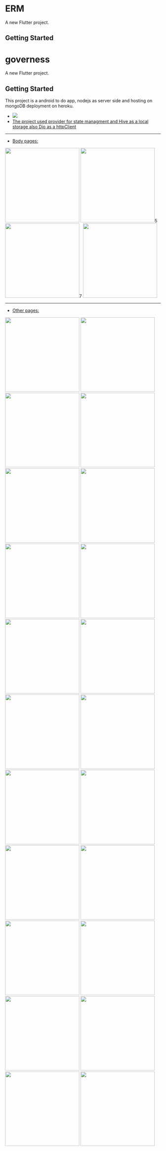 # ERM

A new Flutter project.

## Getting Started

# governess

A new Flutter project.

## Getting Started

This project is a android to do app, nodejs as server side and hosting on mongoDB deployment on heroku.

- <a href="https://github.com/ravshanbk/RoxERM/raw/master/app-release.apk" target="_blank"><img src="https://img.shields.io/badge/-download_apk-A5CAD2?style=for-the-badge&logo=download&logoColor=ffffff"></a>
- [The project used provider for state managment and Hive as a local storage also Dio as a httpClient](https://pub.dev/packages/provider)
__________________________

- [Body pages:](https://github.com/ravshanbk/RoxERM/blob/master/lib/ui/body_page.dart)
<tr>
<p align="centre">


<img class="padded"  width="240" src="https://user-images.githubusercontent.com/88109580/172179144-494276ba-bd1f-4244-91c3-b0cf80946aac.jpg" />
<img class="padded"  width="240" src="https://user-images.githubusercontent.com/88109580/172201726-05fa5258-974c-4e94-bc03-f3936d7efd1f.jpg" />5
<img class="padded"  width="240" src="https://user-images.githubusercontent.com/88109580/172201729-000047f6-1925-4299-b9cd-00ac21d66895.jpg" />7
<img class="padded"  width="240" src="https://user-images.githubusercontent.com/88109580/172179173-090920e8-01b1-4253-9261-1f971dfc3a4b.jpg" />
  
  </p> 
  
  __________________________
  - [Other pages:](https://github.com/ravshanbk/RoxERM/blob/master/lib/ui)
  
  
  <p align="centre">

<img class="padded"  width="240" src="https://user-images.githubusercontent.com/88109580/172201715-bbd381f1-8153-41e9-804a-0fa203492dc9.jpg" />
<img class="padded"  width="240" src="https://user-images.githubusercontent.com/88109580/172162904-cb48c9ec-dd25-4e17-aaf0-f55d92e5267c.jpg" />
<img class="padded"  width="240" src="https://user-images.githubusercontent.com/88109580/172162903-bb724ec7-2291-43da-a51d-3fda2c603099.jpg" />
<img class="padded"  width="240" src="https://user-images.githubusercontent.com/88109580/172183923-b7f8fe5f-e249-4a90-a2c4-ec2399373cb6.jpg" />
<img class="padded"  width="240" src="https://user-images.githubusercontent.com/88109580/172162908-5119bdd3-6f30-41d2-90c5-932c5d3dbb1e.jpg" />
<img class="padded"  width="240" src="https://user-images.githubusercontent.com/88109580/172186292-d2132502-88a4-461d-9e3d-9b919c121282.jpg" />
<img class="padded"  width="240" src="https://user-images.githubusercontent.com/88109580/172186289-43c9c296-464d-4d08-ba6f-9abbd513310e.jpg" />
<img class="padded"  width="240" src="https://user-images.githubusercontent.com/88109580/172162849-a7d6f0b6-412b-4262-90a8-089381343007.jpg" />
<img class="padded"  width="240" src="https://user-images.githubusercontent.com/88109580/172201724-ee88cbf3-fea9-4c80-8d4e-014ddfc87a44.jpg" />
<img class="padded"  width="240" src="https://user-images.githubusercontent.com/88109580/172201738-485dd213-fbd4-48b2-a480-5da302a96c62.jpg" />
<img class="padded"  width="240" src="https://user-images.githubusercontent.com/88109580/172162837-010661e1-7e4c-4dc4-b010-d5abb43668b2.jpg" />
<img class="padded"  width="240" src="https://user-images.githubusercontent.com/88109580/172162884-b54cc42e-ef53-45e7-b865-91def6c5e7f9.jpg" />
<img class="padded"  width="240" src="https://user-images.githubusercontent.com/88109580/172179176-2e701939-1862-429c-9e5e-b5589151c76a.jpg" />
<img class="padded"  width="240" src="https://user-images.githubusercontent.com/88109580/172162886-3986c1ff-66b7-4f33-a2cc-6b8f98eabb72.jpg" />
<img class="padded"  width="240" src="https://user-images.githubusercontent.com/88109580/172201749-7933fb19-8b56-4fd5-bec1-89d9529cad87.jpg" />
<img class="padded"  width="240" src="https://user-images.githubusercontent.com/88109580/172162829-86f899cc-3c84-456a-8e82-5d361105805b.jpg" />
<img class="padded"  width="240" src="https://user-images.githubusercontent.com/88109580/172162843-3d4cbb39-bcf1-4746-b708-9efb2b1aef16.jpg" />
<img class="padded"  width="240" src="https://user-images.githubusercontent.com/88109580/172162844-9aeefc84-e52b-44df-900f-5032490cf120.jpg" />
<img class="padded"  width="240" src="https://user-images.githubusercontent.com/88109580/172162863-5844ee8e-d04a-4278-a3c3-2fd6036f9879.jpg" />
<img class="padded"  width="240" src="https://user-images.githubusercontent.com/88109580/172162893-67588d71-7467-4fdf-b6c7-e07aadd62fc7.jpg" />
<img class="padded"  width="240" src="https://user-images.githubusercontent.com/88109580/172162835-9c02b633-05d9-467f-9035-35f5d15e9bf9.jpg" />
<img class="padded"  width="240" src="https://user-images.githubusercontent.com/88109580/172201730-d6cb5563-9ab8-4ef1-8b3b-5c1cf1f502e5.jpg" />

</p> 

</tr>
